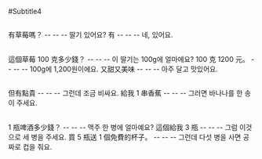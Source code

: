 #Subtitle4

##

有草莓嗎？ -- -- -- 딸기 있어요?
有 -- -- -- 네, 있어요.

##

這個草莓 100 克多少錢？ -- -- -- 이 딸기는 100g에 얼마에요?
100 克 1200 元。 -- -- -- 100g에 1,200원이에요.
又甜又美味 -- -- -- 아주 달고 맛있어요.

##

但有點貴 -- -- -- 그런데 조금 비싸요.
給我 1 串香蕉 -- -- -- 그러면 바나나를 한 송이 주세요.

##

1 瓶啤酒多少錢？ -- -- -- 맥주 한 병에 얼마예요?
這個給我 3 瓶 -- -- -- 그럼 이것으로 세 병을 주세요.
買 5 瓶送 1 個免費的杯子。 -- -- -- 그런데 다섯 병을 사면 공짜로 컵을 줘요.
